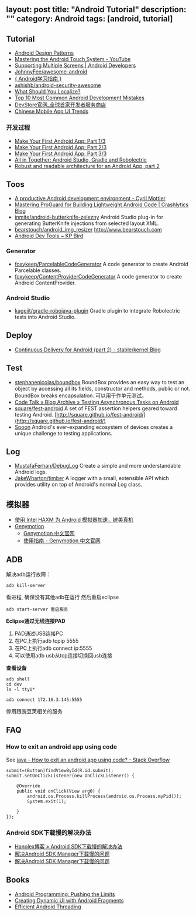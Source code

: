 layout: post
title: "Android Tutorial"
description: ""
category: Android
tags: [android, tutorial]
---

## Tutorial

- [Android Design Patterns](http://www.salttiger.com/android-design-patterns/)
- [Mastering the Android Touch System - YouTube](https://www.youtube.com/watch?v=EZAoJU-nUyI)
- [Supporting Multiple Screens | Android Developers](http://developer.android.com/guide/practices/screens_support.html)
- [JohnnyFee/awesome-android](https://github.com/JohnnyFee/awesome-android)
- [{ Android学习指南 }](http://android.yaohuiji.com/)
- [ashishb/android-security-awesome](https://github.com/ashishb/android-security-awesome)
- [What Should You Localize?](http://blog.danlew.net/2014/09/08/what-should-i-localize)
- [Top 10 Most Common Android Development Mistakes](http://www.toptal.com/android/top-10-most-common-android-development-mistakes)
- [DevStore官网_全球首家开发者服务商店](http://www.devstore.cn/)
- [Chinese Mobile App UI Trends](http://dangrover.com/blog/2014/12/01/chinese-mobile-app-ui-trends.html)

### 开发过程

- [Make Your First Android App: Part 1/3](http://www.raywenderlich.com/56107/make-first-android-app-part-1)
- [Make Your First Android App: Part 2/3](http://www.raywenderlich.com/56109/make-first-android-app-part-2)
- [Make Your First Android App: Part 3/3](http://www.raywenderlich.com/56111/make-first-android-app-part-3)
- [All in Together: Android Studio, Gradle and Robolectric](http://www.bignerdranch.com/blog/all-in-together-android-studio-gradle-and-robolectric)
- [Robust and readable architecture for an Android App, part 2](http://blog.joanzapata.com/robust-and-readable-part-2-introducing-async-service)

<!-- more -->

## Toos

- [A productive Android development environment - Cyril Mottier](http://cyrilmottier.com/2013/06/27/a-productive-android-development-environment/)
- [Mastering ProGuard for Building Lightweight Android Code | Crashlytics Blog](http://www.crashlytics.com/blog/mastering-proguard-for-building-lightweight-android-code/)
- [inmite/android-butterknife-zelezny](https://github.com/inmite/android-butterknife-zelezny) Android Studio plug-in for generating ButterKnife injections from selected layout XML.
- [bearstouch/android_img_resizer](https://github.com/bearstouch/android_img_resizer) <http://www.bearstouch.com>
- [Android Dev Tools ~ KP Bird](http://www.kpbird.com/p/android-dev-tools.html)

### Generator

- [foxykeep/ParcelableCodeGenerator](https://github.com/foxykeep/ParcelableCodeGenerator) A code generator to create Android Parcelable classes.
- [foxykeep/ContentProviderCodeGenerator](https://github.com/foxykeep/ContentProviderCodeGenerator) A code generator to create Android ContentProvider.

### Android Studio

- [kageiit/gradle-robojava-plugin](https://github.com/kageiit/gradle-robojava-plugin) Gradle plugin to integrate Robolectric tests into Android Studio.

## Deploy

- [Continuous Delivery for Android (part 2) - stable/kernel Blog](http://stablekernel.com/blog/continuous-delivery-android-part-2)

## Test

- [stephanenicolas/boundbox](https://github.com/stephanenicolas/boundbox) BoundBox provides an easy way to test an object by accessing all its fields, constructor and methods, public or not. BoundBox breaks encapsulation. 可以用于作单元测试。
- [Code Talk » Blog Archive » Testing Asynchronous Tasks on Android](http://codetalk.de/?p=43)
- [square/fest-android](https://github.com/square/fest-android) A set of FEST assertion helpers geared toward testing Android. [http://square.github.io/fest-android/](http://square.github.io/fest-android/)
- [Spoon](http://square.github.io/spoon/) Android's ever-expanding ecosystem of devices creates a unique challenge to testing applications. 

## Log

- [MustafaFerhan/DebugLog](https://github.com/MustafaFerhan/DebugLog) Create a simple and more understandable Android logs.
- [JakeWharton/timber](https://github.com/JakeWharton/timber) A logger with a small, extensible API which provides utility on top of Android's normal Log class.

## 模拟器

- [使用 Intel HAXM 为 Android 模拟器加速，媲美真机](http://www.cnblogs.com/beginor/archive/2013/01/13/2858228.html)
- [Genymotion](http://www.genymotion.com/)
    - [Genymotion 中文官网](http://www.genymotion.cn/#theme=home)
    - [使用指南 - Genymotion 中文官网](http://www.genymotion.cn/#theme=guide)

## ADB

解决adb运行故障：

    adb kill-server

看进程, 确保没有其他adb在运行
然后重启eclipse

    adb start-server 重启服务

__Eclipse通过无线连接PAD__

1. PAD通过USB连接PC
2. 在PC上执行adb tcpip 5555
3. 在PC上执行adb connect ip:5555
4. 可以使用adb usb从tcp连接切换回usb连接

__查看设备__

    adb shell
    cd dev
    ls -l ttyU*

    adb connect 172.16.3.145:5555



停用跟豌豆荚相关的服务

## FAQ

### How to exit an android app using code

See [java - How to exit an android app using code? - Stack Overflow](http://stackoverflow.com/questions/17719634/how-to-exit-an-android-app-using-code)

```
submit=(Button)findViewById(R.id.submit);
submit.setOnClickListener(new OnClickListener() {

    @Override
    public void onClick(View arg0) {
		android.os.Process.killProcess(android.os.Process.myPid());
        System.exit(1);

    }
});
```

### Android SDK下载慢的解决办法

- [Hanolex博客 » Android SDK下载慢的解决办法](http://hanolex.org/archives/300.html)
- [解决Android SDK Manager下载慢的问题](http://www.opensoce.com/3035.html)
- [解决Android SDK Manager下载慢的问题](http://www.opensoce.com/2011/09/Jie_Jue_Android_SDK_Manager_Xia_Zai_Man_De_Wen_Ti/)

## Books

- [Android Programming: Pushing the Limits](http://www.salttiger.com/android-programming-pushing-limits/)
- [Creating Dynamic UI with Android Fragments](http://www.salttiger.com/creating-dynamic-ui-android-fragments/)
- [Efficient Android Threading](http://www.salttiger.com/efficient-android-threading/)

